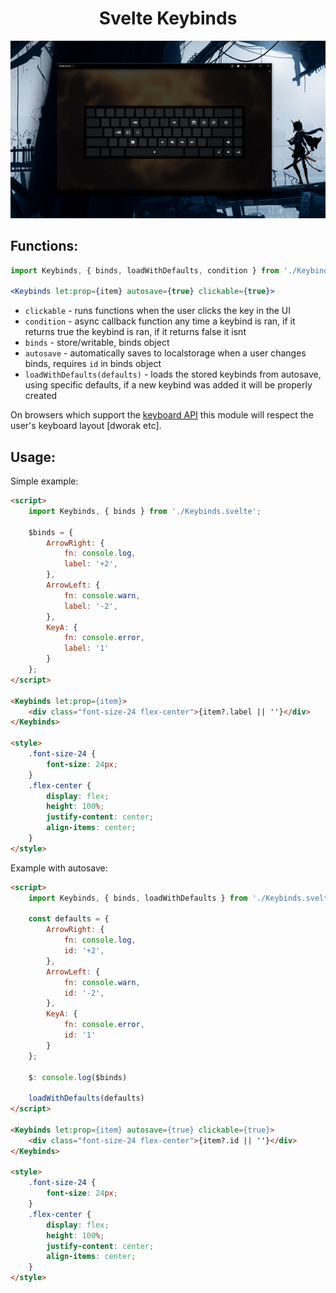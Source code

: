 <h1 align="center">
	Svelte Keybinds
</h1>
<p align="center">
  <img src="./docs/show.gif" alt="chat"><br>
</p>

## Functions:
```jsx
import Keybinds, { binds, loadWithDefaults, condition } from './Keybinds.svelte'

<Keybinds let:prop={item} autosave={true} clickable={true}>
```
- `clickable` - runs functions when the user clicks the key in the UI
- `condition` - async callback function any time a keybind is ran, if it returns true the keybind is ran, if it returns false it isnt
- `binds` - store/writable, binds object
- `autosave` - automatically saves to localstorage when a user changes binds, requires `id` in binds object
- `loadWithDefaults(defaults)` - loads the stored keybinds from autosave, using specific defaults, if a new keybind was added it will be properly created

On browsers which support the [keyboard API](https://caniuse.com/mdn-api_navigator_keyboard) this module will respect the user's keyboard layout [dworak etc].

## Usage:

Simple example:
```html
<script>
	import Keybinds, { binds } from './Keybinds.svelte';

	$binds = {
		ArrowRight: {
			fn: console.log,
			label: '+2',
		},
		ArrowLeft: {
			fn: console.warn,
			label: '-2',
		},
		KeyA: {
			fn: console.error,
			label: '1'
		}
	};
</script>

<Keybinds let:prop={item}>
	<div class="font-size-24 flex-center">{item?.label || ''}</div>
</Keybinds>

<style>
	.font-size-24 {
		font-size: 24px;
	}
	.flex-center {
		display: flex;
		height: 100%;
		justify-content: center;
		align-items: center;
	}
</style>
```

Example with autosave:
```html
<script>
	import Keybinds, { binds, loadWithDefaults } from './Keybinds.svelte';

	const defaults = {
		ArrowRight: {
			fn: console.log,
			id: '+2',
		},
		ArrowLeft: {
			fn: console.warn,
			id: '-2',
		},
		KeyA: {
			fn: console.error,
			id: '1'
		}
	};

	$: console.log($binds)

	loadWithDefaults(defaults)
</script>

<Keybinds let:prop={item} autosave={true} clickable={true}>
	<div class="font-size-24 flex-center">{item?.id || ''}</div>
</Keybinds>

<style>
	.font-size-24 {
		font-size: 24px;
	}
	.flex-center {
		display: flex;
		height: 100%;
		justify-content: center;
		align-items: center;
	}
</style>

```
